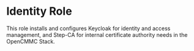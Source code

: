 # Identity Role

This role installs and configures Keycloak for identity and access management, and Step-CA for internal certificate authority needs in the OpenCMMC Stack.
